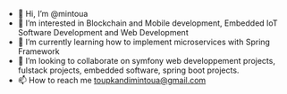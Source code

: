 - 👋 Hi, I’m @mintoua
- 👀 I’m interested in Blockchain and Mobile development, Embedded IoT Software Development and Web Development
- 🌱 I’m currently learning how to implement microservices with Spring Framework
- 💞️ I’m looking to collaborate on symfony web developpement projects, fulstack projects, embedded software, spring boot projects.
- 📫 How to reach me toupkandimintoua@gmail.com

<!---
mintoua/mintoua is a ✨ special ✨ repository because its `README.md` (this file) appears on your GitHub profile.
You can click the Preview link to take a look at your changes.
--->
